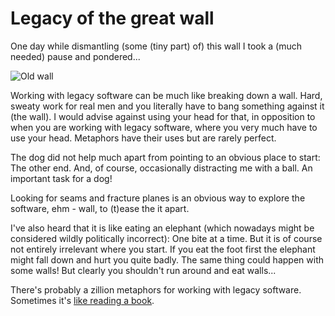 # Legacy of the great wall 

One day while dismantling (some (tiny part) of) this wall I took a 
(much needed) pause and pondered...

![Old wall](/data/blogs/legacy-of-the-great-wall/legacy-of-the-great-wall.jpg)

Working with legacy software can be much like
breaking down a wall. Hard, sweaty work for real men and 
you literally have to bang something against it (the wall). I
would advise against using your head for that, in opposition to
when you are working with legacy software, where you very much
have to use your head. Metaphors have their uses but are rarely
perfect.

The dog did not help much apart from pointing to an obvious place
to start: The other end. And, of course, occasionally distracting me with
a ball. An important task for a dog!

Looking for seams and fracture planes is an obvious way to 
explore the software, ehm - wall, to (t)ease the it apart.

I've also heard that it is like eating an elephant (which
nowadays might be considered wildly politically incorrect): One bite
at a time. But it is of course not entirely irrelevant where you start.
If you eat the foot first the elephant might fall down and hurt you 
quite badly. The same thing could happen with some walls! But clearly
you shouldn't run around and eat walls... 

There's probably a zillion metaphors for working with legacy
software. Sometimes it's 
[like reading a book](/blogs/code-encounters-of-the-legacy-kind).

